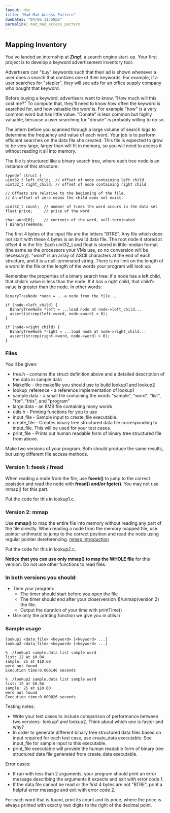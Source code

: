 ```yaml
---
layout: doc
title: "Mad Mad Access Pattern"
dueDates: "04/06 11:59pm"
permalink: mad_mad_access_pattern
---
```


## Mapping Inventory
You've landed an internship at **_Zing!_**, a search engine
start-up.  Your first project is to develop a keyword advertisement
inventory tool.

Advertisers can "buy" keywords such that their ad is shown whenever
a user does a search that contains one of their keywords. For example,
if a user searches for "stapler", they will see ads for an office supply
company who bought that keyword.

Before buying a keyword, advertisers want to know, "How much will this
cost me?"  To compute that, they'll need to know how often the keyword
is searched for, and how valuable the word is.  For example "how" is
a very common word but has little value. "Donate" is less common but
highly valuable, because a user searching for "donate" is probably willing
to do so.

The intern before you scanned through a large volume of search logs
to determine the frequency and value of each word.  Your job is to
perform efficient searches on the data file she created. This file is
expected to grow to be very large, larger than will fit in memory, so
you will need to access it without reading it all into memory.

The file is structured like a binary search tree, where each tree node
is an instance of this structure:

    typedef struct {
    uint32_t left_child;  // offset of node containing left child
    uint32_t right_child; // offset of node containing right child

    // Offsets are relative to the beginning of the file.
    // An offset of zero means the child does not exist.

    uint32_t count;  // number of times the word occurs in the data set
    float price;     // price of the word

    char word[0];    // contents of the word, null-terminated
    } BinaryTreeNode;


The first 4 bytes of the input file are the letters "BTRE". Any
file which does not start with these 4 bytes is an invalid data file.
The root node it stored at offset 4 in the file. Each uint32_t and
float is stored in little-endian format (the same as the processors
your VMs use, so no conversion will be necessary). "word" is an array
of ASCII characters at the end of each structure, and it is a
null-terminated string.  There is no limit on the length of a word in
the file or the length of the words your program will look up.

Remember the properties of a binary search tree: if a node has a left
child, that child's value is less than the node. If it has a right child,
that child's value is greater than the node.  In other words:

    BinaryTreeNode *node = ...a node from the file...

    if (node->left_child) {
      BinaryTreeNode *left = ...load node at node->left_child...
      assert(strcmp(left->word, node->word) < 0);
    }

    if (node->right_child) {
      BinaryTreeNode *right = ...load node at node->right_child...
      assert(strcmp(right->word, node->word) > 0);
    }




### Files
You'll be given:

+ tree.h - contains the struct definition above and a detailed description
     of the data in sample.data
+ Makefile - the makefile you should use to build lookup1 and lookup2
+ lookup_reference - a reference implementation of lookup1
+ sample.data - a small file containing the words "sample",
     "word", "list", "for", "this", and "program"
+ large.data - an 8MB file containing many words
+ utils.h - Printing functions for you to use
+ input_file - Sample input to create_file executable.
+ create_file - Creates binary tree structured data file corresponding to input_file. This will be used for your test cases.
+ print_file - Prints out human readable form of binary tree structured file from above.

Make two versions of your program. Both should produce the
same results, but using different file access methods.

### Version 1: fseek / fread
When reading a node from the file, use **fseek()** to jump to the
correct posistion and read the node with **fread() and/or fgetc()**.
You may not use mmap() for this part.

Put the code for this in lookup1.c.

### Version 2: mmap
Use **mmap()** to map the entire file into memory without
reading any part of the file directly. When reading a node from the memory mapped file, use
pointer arithmetic to jump to the correct position and read the node
using regular pointer dereferencing.
[mmap Introduction](https://github.com/angrave/SystemProgramming/wiki/File-System%2C-Part-6%3A-Memory-mapped-files-and-Shared-memory)

Put the code for this in lookup2.c.

**Notice that you can use only mmap() to map the WHOLE file** for this version. Do not use other functions to read files.

### In both versions you should:
+ Time your program:
   * The timer should start before you open the file
   * The timer should end after your close(version 1)/unmap(version 2) the file.
   * Output the duration of your time with printTime()
+ Use only the printing function we give you in utils.h

### Sample usage

    lookup1 <data_file> <keyword> [<keyword> ...]
    lookup2 <data_file> <keyword> [<keyword> ...]

    % ./lookup1 sample.data list sample werd
    list: 12 at $0.04
    sample: 25 at $10.60
    werd not found
    Execution time:0.000146 seconds

    % ./lookup2 sample.data list sample werd
    list: 12 at $0.04
    sample: 25 at $10.60
    werd not found
    Execution time:0.000026 seconds

Testing notes:

+ Write your test cases to include comparison of performance between two versions- lookup1 and lookup2. Think about which one is faster and why?
+ In order to generate different binary tree structured data files based on input required for each test case, use create_data executable.
  See input_file for sample input to this executable.
+ print_file executable will provide the human readable form of binary tree structured data file generated from create_data executable.

Error cases:

+ If run with less than 2 arguments, your program should print an error
  message describing the arguments it expects and exit with error code 1.
+ If the data file cannot be read or the first 4 bytes are not
  "BTRE", print a helpful error message and exit with error code 2.

For each word that is found, print its count and its price, where the
price is always printed with exactly two digits to the right of the decimal
point.
